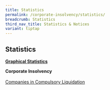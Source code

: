 ```yaml
---
title: Statistics
permalink: /corporate-insolvency/statistics/
breadcrumb: Statistics
third_nav_title: Statistics & Notices
variant: tiptap
---
```

<h2>Statistics</h2>
<p><strong><u>Graphical Statistics</u></strong>
</p>
<p><strong>Corporate Insolvency</strong>
<br>
<br><a href="/files/companies_liquidation_2024 mar.pdf" rel="noopener noreferrer nofollow" target="_blank">Companies in Compulsory Liquidation</a>
</p>